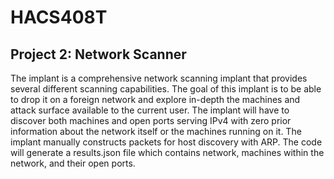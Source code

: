 # HACS408T

## Project 2: Network Scanner

The implant is a comprehensive network scanning implant that provides several different scanning capabilities. The goal of this implant is to be able to drop it on a foreign network and explore in-depth the machines and attack surface available to the current user. The implant will have to discover both machines and open ports serving IPv4 with zero prior information about the network itself or the machines running on it. The implant manually constructs packets for host discovery with ARP. The code will generate a results.json file which contains network, machines within the network, and their open ports.
